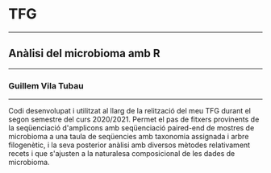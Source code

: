 # TFG
---
## Anàlisi del microbioma amb R
---
### Guillem Vila Tubau
---
Codi desenvolupat i utilitzat al llarg de la relització del meu TFG durant el segon semestre del curs 2020/2021. Permet el pas de fitxers provinents de la seqüenciació d'amplicons amb seqüenciació paired-end de mostres de microbioma a una taula de seqüencies amb taxonomia assignada i arbre filogenètic, i la seva posterior anàlisi amb diversos mètodes relativament recets i que s'ajusten a la naturalesa composicional de les dades de microbioma.
